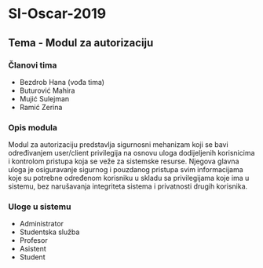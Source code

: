 # SI-Oscar-2019
## Tema - Modul za autorizaciju

### Članovi tima
- Bezdrob Hana (vođa tima)
- Buturović Mahira
- Mujić Sulejman
- Ramić Zerina

### Opis modula
Modul za autorizaciju predstavlja sigurnosni mehanizam koji se bavi određivanjem user/client privilegija na osnovu uloga dodijeljenih korisnicima i kontrolom pristupa koja se veže za sistemske resurse. Njegova glavna uloga je osiguravanje sigurnog i pouzdanog pristupa svim informacijama koje su potrebne određenom korisniku u skladu sa privilegijama koje ima u sistemu, bez narušavanja integriteta sistema i privatnosti drugih korisnika.

### Uloge u sistemu
- Administrator
- Studentska služba
- Profesor
- Asistent
- Student
